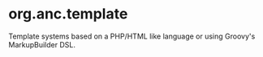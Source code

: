 org.anc.template
================

Template systems based on a PHP/HTML like language or using Groovy's MarkupBuilder DSL.
